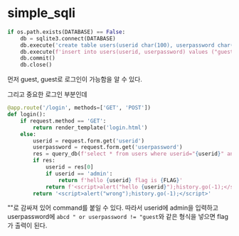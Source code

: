 # simple_sqli

```python
if os.path.exists(DATABASE) == False:
    db = sqlite3.connect(DATABASE)
    db.execute('create table users(userid char(100), userpassword char(100));')
    db.execute(f'insert into users(userid, userpassword) values ("guest", "guest"), ("admin", "{binascii.hexlify(os.urandom(16)).decode("utf8")}");')
    db.commit()
    db.close()
```
먼저 guest, guest로 로그인이 가능함을 알 수 있다.

그리고 중요한 로그인 부분인데

```python
@app.route('/login', methods=['GET', 'POST'])
def login():
    if request.method == 'GET':
        return render_template('login.html')
    else:
        userid = request.form.get('userid')
        userpassword = request.form.get('userpassword')
        res = query_db(f'select * from users where userid="{userid}" and userpassword="{userpassword}"')
        if res:
            userid = res[0]
            if userid == 'admin':
                return f'hello {userid} flag is {FLAG}'
            return f'<script>alert("hello {userid}");history.go(-1);</script>'
        return '<script>alert("wrong");history.go(-1);</script>'
```
""로 감싸져 있어 command를 붙일 수 있다. 따라서 userid에 admin을 입력하고 userpassword에 `abcd " or userpassword != "guest`와 같은 형식을 넣으면 flag가 출력이 된다.
